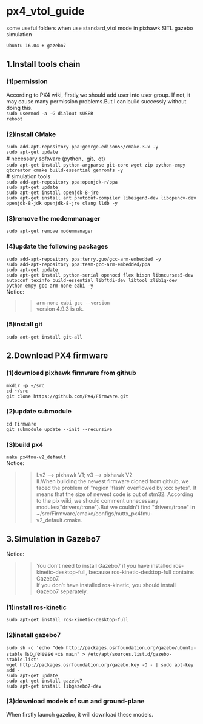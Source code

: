 # px4_vtol_guide
some useful folders when use standard_vtol mode in pixhawk SITL gazebo simulation

`Ubuntu 16.04 + gazebo7`<br>
## 1.Install tools chain<br>
### (1)permission<br>
According to PX4 wiki, firstly,we should add user into user group. If not, it may cause many permission problems.But I can build successly without doing this.<br>
   `sudo usermod -a -G dialout $USER`<br>
   `reboot`<br>
  
### (2)install CMake
   `sudo add-apt-repository ppa:george-edison55/cmake-3.x -y`<br>
   `sudo apt-get update`<br>
  \# necessary software (python、git、qt)<br>
    `sudo apt-get install python-argparse git-core wget zip python-empy qtcreator cmake build-essential genromfs -y`<br>
  \# simulation tools<br>
   `sudo add-apt-repository ppa:openjdk-r/ppa`<br>
   `sudo apt-get update`<br>
   `sudo apt-get install openjdk-8-jre`<br>
   `sudo apt-get install ant protobuf-compiler libeigen3-dev libopencv-dev openjdk-8-jdk openjdk-8-jre clang lldb -y`<br>

### (3)remove the modemmanager<br>
   `sudo apt-get remove modemmanager`<br>

### (4)update the following packages<br>
   `sudo add-apt-repository ppa:terry.guo/gcc-arm-embedded -y`<br>
   `sudo add-apt-repository ppa:team-gcc-arm-embedded/ppa`<br>
   `sudo apt-get update`<br>
   `sudo apt-get install python-serial openocd flex bison libncurses5-dev autoconf texinfo build-essential libftdi-dev libtool zlib1g-dev python-empy gcc-arm-none-eabi -y`<br>
Notice:<br>
>>`arm-none-eabi-gcc --version`<br>
>>version 4.9.3 is ok.<br>

### (5)install git<br>
   `sudo aot-get install git-all`<br>

## 2.Download PX4 firmware<br>
### (1)download pixhawk firmware from github<br>
   `mkdir -p ~/src`<br>
   `cd ~/src`<br>
   `git clone https://github.com/PX4/Firmware.git`<br>
  
### (2)update submodule<br>
   `cd Firmware`<br>
   `git submodule update --init --recursive`<br>

### (3)build px4<br>
   `make px4fmu-v2_default`<br>
Notice: <br>
>>I.v2 --> pixhawk V1; v3 --> pixhawk V2<br>
>>II.When building the newest firmware cloned from github, we faced the problem of "region 'flash' overflowed by xxx bytes". It means that the size of newest code is out of stm32. According to the pix wiki, we should comment unnecessary modules("drivers/trone").But we couldn't find "drivers/trone" in ~/src/Firmware/cmake/configs/nuttx_px4fmu-v2_default.cmake.<br>
  
## 3.Simulation in Gazebo7<br>
Notice:<br>
>>You don't need to install Gazebo7 if you have installed ros-kinetic-desktop-full, because ros-kinetic-desktop-full contains Gazebo7.<br>
>>If you don't have installed ros-kinetic, you should install Gazebo7 separately.<br>
### (1)install ros-kinetic<br>
  `sudo apt-get install ros-kinetic-desktop-full`<br>
### (2)install gazebo7<br>
   `sudo sh -c 'echo "deb http://packages.osrfoundation.org/gazebo/ubuntu-stable `lsb_release -cs` main" > /etc/apt/sources.list.d/gazebo-stable.list'`<br>
   `wget http://packages.osrfoundation.org/gazebo.key -O - | sudo apt-key add -`<br>
   `sudo apt-get update`<br>
   `sudo apt-get install gazebo7`<br>
   `sudo apt-get install libgazebo7-dev`<br>
### (3)download models of sun and ground-plane<br>
When firstly launch gazebo, it will download these models.<br>
